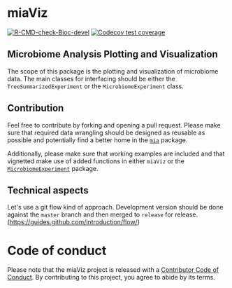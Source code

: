 # miaViz

<!-- badges: start -->

[![R-CMD-check-Bioc-devel](https://github.com/microbiome/miaViz/workflows/R-CMD-check-bioc-devel/badge.svg)](https://github.com/microbiome/miaViz/actions)
[![Codecov test
coverage](https://codecov.io/gh/microbiome/miaViz/branch/master/graph/badge.svg)](https://codecov.io/gh/microbiome/miaViz?branch=master)

<!-- badges: end -->

## Microbiome Analysis Plotting and Visualization

The scope of this package is the plotting and visualization of microbiome data.
The main classes for interfacing should be either the `TreeSummarizedExperiment`
or the `MicrobiomeExperiment` class.

## Contribution

Feel free to contribute by forking and opening a pull request. Please make sure
that required data wrangling should be designed as reusable as possible and
potentially find a better home in the [`mia`](https://github.com/FelixErnst/mia)
package.

Additionally, please make sure that working examples are included and that 
vignetted make use of added functions in either `miaViz` or the
[`MicrobiomeExperiment`](https://github.com/FelixErnst/MicrobiomeExperiment)
package.

## Technical aspects

Let's use a git flow kind of approach. Development version should be done 
against the `master` branch and then merged to `release` for release. 
(https://guides.github.com/introduction/flow/)

# Code of conduct

Please note that the miaViz project is released with a [Contributor Code of Conduct](https://contributor-covenant.org/version/2/0/CODE_OF_CONDUCT.html).
By contributing to this project, you agree to abide by its terms.
